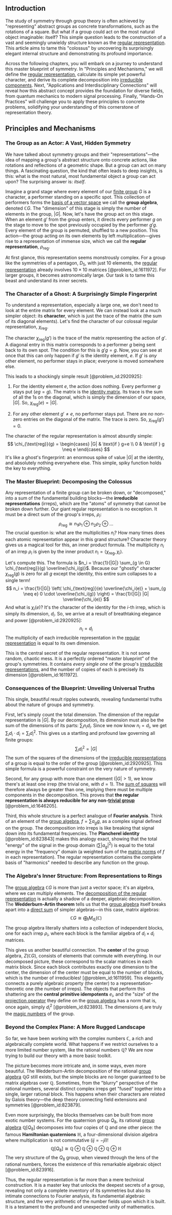 ## Introduction
The study of symmetry through group theory is often achieved by "representing" abstract groups as concrete transformations, such as the rotations of a square. But what if a group could act on the most natural object imaginable: itself? This simple question leads to the construction of a vast and seemingly unwieldy structure known as the [regular representation](@article_id:136534). This article aims to tame this "colossus" by uncovering its surprisingly elegant internal structure and demonstrating its profound importance.

Across the following chapters, you will embark on a journey to understand this master blueprint of symmetry. In "Principles and Mechanisms," we will define the [regular representation](@article_id:136534), calculate its simple yet powerful character, and derive its complete decomposition into [irreducible components](@article_id:152539). Next, "Applications and Interdisciplinary Connections" will reveal how this abstract concept provides the foundation for diverse fields, from quantum mechanics to modern signal processing. Finally, "Hands-On Practices" will challenge you to apply these principles to concrete problems, solidifying your understanding of this cornerstone of representation theory.

## Principles and Mechanisms

### The Group as an Actor: A Vast, Hidden Symmetry

We have talked about symmetry groups and their "representations"—the idea of mapping a group's abstract structure onto concrete actions, like rotations and reflections of a geometric shape. But a group can act on many things. A fascinating question, the kind that often leads to deep insights, is this: what is the most natural, most fundamental object a group can act upon? The surprising answer is: *itself*.

Imagine a grand stage where every element of our [finite group](@article_id:151262) $G$ is a character, a performer standing on a specific spot. This collection of performers forms the [basis of a vector space](@article_id:150709) we call the **group algebra**, denoted $\mathbb{C}G$. The "dimension" of this stage is simply the number of elements in the group, $|G|$. Now, let's have the group act on this stage. When an element $g'$ from the group enters, it directs every performer $g$ on the stage to move to the spot previously occupied by the performer $g'g$. Every element of the group is permuted, shuffled to a new position. This action—the group acting on its own elements by left multiplication—gives rise to a representation of immense size, which we call the **regular representation**, $\rho_{\text{reg}}$.

At first glance, this representation seems monstrously complex. For a group like the symmetries of a pentagon, $D_5$, with just 10 elements, the [regular representation](@article_id:136534) already involves $10 \times 10$ matrices [@problem_id:1611972]. For larger groups, it becomes astronomically large. Our task is to tame this beast and understand its inner secrets.

### The Character of a Ghost: A Surprisingly Simple Fingerprint

To understand a representation, especially a large one, we don't need to look at the entire matrix for every element. We can instead look at a much simpler object: its **character**, which is just the trace of the matrix (the sum of its diagonal elements). Let's find the character of our colossal regular representation, $\chi_{\text{reg}}$.

The character $\chi_{\text{reg}}(g')$ is the trace of the matrix representing the action of $g'$. A diagonal entry in this matrix corresponds to a performer $g$ being sent back to its own spot. The condition for this is $g'g = g$. Now, you can see at once that this can only happen if $g'$ is the identity element, $e$. If $g'$ is *any* other element, no performer stays in place; everyone is moved somewhere else.

This leads to a shockingly simple result [@problem_id:2920925]:

1.  For the identity element $e$, the action does nothing. Every performer $g$ stays put ($eg=g$). The matrix is the [identity matrix](@article_id:156230). Its trace is the sum of all the 1s on the diagonal, which is simply the dimension of our space, $|G|$. So, $\chi_{\text{reg}}(e) = |G|$.

2.  For any other element $g' \neq e$, no performer stays put. There are *no* non-zero entries on the diagonal of the matrix. The trace is zero. So, $\chi_{\text{reg}}(g') = 0$.

The character of the regular representation is almost absurdly simple:
$$
\chi_{\text{reg}}(g) = \begin{cases} |G| & \text{if } g=e \\ 0 & \text{if } g \neq e \end{cases}
$$
It's like a ghost's fingerprint: an enormous spike of value $|G|$ at the identity, and absolutely nothing everywhere else. This simple, spiky function holds the key to everything.

### The Master Blueprint: Decomposing the Colossus

Any representation of a finite group can be broken down, or "decomposed," into a sum of the fundamental building blocks—the **irreducible representations** (irreps), which are the "atoms" of symmetry that cannot be broken down further. Our giant regular representation is no exception. It must be a direct sum of the group's irreps, $\rho_i$:
$$
\rho_{\text{reg}} \cong n_1 \rho_1 \oplus n_2 \rho_2 \oplus \dots
$$
The crucial question is: what are the multiplicities $n_i$? How many times does each atomic representation appear in this grand structure? Character theory gives us a magical tool for this, an inner product formula. The multiplicity $n_i$ of an irrep $\rho_i$ is given by the inner product $n_i = \langle \chi_{\text{reg}}, \chi_i \rangle$.

Let's compute this. The formula is $n_i = \frac{1}{|G|} \sum_{g \in G} \chi_{\text{reg}}(g) \overline{\chi_i(g)}$. Because our "ghostly" character $\chi_{\text{reg}}(g)$ is zero for all $g$ except the identity, this entire sum collapses to a single term!
$$
n_i = \frac{1}{|G|} \left( \chi_{\text{reg}}(e) \overline{\chi_i(e)} + \sum_{g \neq e} 0 \cdot \overline{\chi_i(g)} \right) = \frac{1}{|G|} |G| \overline{\chi_i(e)}
$$
And what is $\chi_i(e)$? It's the character of the identity for the $i$-th irrep, which is simply its dimension, $d_i$. So, we arrive at a result of breathtaking elegance and power [@problem_id:2920925]:
$$
n_i = d_i
$$
The multiplicity of each irreducible representation in the [regular representation](@article_id:136534) is equal to its own dimension.

This is the central secret of the regular representation. It is not some random, chaotic mess. It is a perfectly ordered "master blueprint" of the group's symmetries. It contains *every single one* of the group's [irreducible representations](@article_id:137690), and the number of copies of each is precisely its dimension [@problem_id:1611972].

### Consequences of the Blueprint: Unveiling Universal Truths

This single, beautiful result ripples outwards, revealing fundamental truths about the nature of groups and symmetry.

First, let's simply count the total dimension. The dimension of the regular representation is $|G|$. By our decomposition, its dimension must also be the sum of the dimensions of its parts: $\sum_i n_i d_i$. Since we now know $n_i = d_i$, we get $\sum_i d_i \cdot d_i = \sum_i d_i^2$. This gives us a startling and profound law governing all finite groups:
$$
\sum_{i} d_i^2 = |G|
$$
The sum of the squares of the dimensions of the [irreducible representations](@article_id:137690) of a group is equal to the order of the group [@problem_id:2920925]. This simple formula is a powerful constraint on the very nature of symmetry.

Second, for any group with more than one element ($|G| > 1$), we know there's at least one irrep (the trivial one, with $d=1$). The [sum of squares](@article_id:160555) will therefore always be greater than one, implying there must be multiple components in the decomposition. This proves that **the regular representation is always reducible for any non-[trivial group](@article_id:151502)** [@problem_id:1646205].

Third, this whole structure is a perfect analogue of **Fourier analysis**. Think of an element of the [group algebra](@article_id:144645), $f = \sum a_g g$, as a complex signal defined on the group. The decomposition into irreps is like breaking that signal down into its fundamental frequencies. The **Plancherel identity** [@problem_id:823843] makes this analogy exact, showing that the total "energy" of the signal in the group domain ($\sum |a_g|^2$) is equal to the total energy in the "frequency" domain (a weighted sum of the [matrix norms](@article_id:139026) of $f$ in each representation). The regular representation contains the complete basis of "harmonics" needed to describe any function on the group.

### The Algebra's Inner Structure: From Representations to Rings

The [group algebra](@article_id:144645) $\mathbb{C}G$ is more than just a vector space; it's an algebra, where we can multiply elements. The [decomposition of the regular representation](@article_id:145915) is actually a shadow of a deeper, algebraic decomposition. The **Wedderburn-Artin theorem** tells us that the [group algebra](@article_id:144645) itself breaks apart into a [direct sum](@article_id:156288) of simpler algebras—in this case, matrix algebras:
$$
\mathbb{C}G \cong \bigoplus_{i} M_{d_i}(\mathbb{C})
$$
The group algebra literally shatters into a collection of independent blocks, one for each irrep $\rho_i$, where each block is the familiar algebra of $d_i \times d_i$ matrices.

This gives us another beautiful connection. The **center** of the group algebra, $Z(\mathbb{C}G)$, consists of elements that commute with everything. In our decomposed picture, these correspond to the scalar matrices in each matrix block. Since each block contributes exactly one dimension to the center, the dimension of the center must be equal to the number of blocks, which is the number of irreducibles! [@problem_id:1611959]. This elegantly connects a purely algebraic property (the center) to a representation-theoretic one (the number of irreps). The objects that perform this shattering are the **central primitive idempotents** $e_i$, and the "size" of the [projection operator](@article_id:142681) they define on the [group algebra](@article_id:144645) has a norm that is, once again, simply $d_i^2$ [@problem_id:823893]. The dimensions $d_i$ are truly the [magic numbers](@article_id:153757) of the group.

### Beyond the Complex Plane: A More Rugged Landscape

So far, we have been working with the complex numbers $\mathbb{C}$, a rich and algebraically complete world. What happens if we restrict ourselves to a more limited number system, like the rational numbers $\mathbb{Q}$? We are now trying to build our theory with a more basic toolkit.

The picture becomes more intricate and, in some ways, even more beautiful. The Wedderburn-Artin decomposition of the rational [group algebra](@article_id:144645) $\mathbb{Q}G$ still exists, but the simple blocks are no longer guaranteed to be matrix algebras over $\mathbb{Q}$. Sometimes, from the "blurry" perspective of the rational numbers, several distinct complex irreps get "fused" together into a single, larger rational block. This happens when their characters are related by Galois theory—the deep theory connecting field extensions and symmetries [@problem_id:823879].

Even more surprisingly, the blocks themselves can be built from more exotic number systems. For the quaternion group $Q_8$, its rational [group algebra](@article_id:144645) $\mathbb{Q}[Q_8]$ decomposes into four copies of $\mathbb{Q}$ and one other piece: the famous **Hamiltonian quaternions** $\mathbb{H}$, a four-dimensional division algebra where multiplication is not commutative ($ij = -ji$)!
$$
\mathbb{Q}[Q_8] \cong \mathbb{Q} \oplus \mathbb{Q} \oplus \mathbb{Q} \oplus \mathbb{Q} \oplus \mathbb{H}
$$
The very structure of the $Q_8$ group, when viewed through the lens of the rational numbers, forces the existence of this remarkable algebraic object [@problem_id:823916].

Thus, the regular representation is far more than a mere technical construction. It is a master key that unlocks the deepest secrets of a group, revealing not only a complete inventory of its symmetries but also its intimate connections to Fourier analysis, its fundamental algebraic structure, and the very arithmetic of the number fields upon which it is built. It is a testament to the profound and unexpected unity of mathematics.
